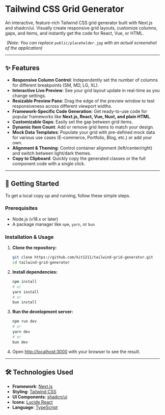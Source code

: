 # Tailwind CSS Grid Generator

An interactive, feature-rich Tailwind CSS grid generator built with Next.js and shadcn/ui. Visually create responsive grid layouts, customize columns, gaps, and items, and instantly get the code for React, Vue, or HTML.

![App Screenshot](public/placeholder.jpg) 
*(Note: You can replace `public/placeholder.jpg` with an actual screenshot of the application)*

---

## ✨ Features

- **Responsive Column Control**: Independently set the number of columns for different breakpoints (SM, MD, LG, XL).
- **Interactive Live Preview**: See your grid layout update in real-time as you change settings.
- **Resizable Preview Pane**: Drag the edge of the preview window to test responsiveness across different viewport widths.
- **Framework-Specific Code Generation**: Get ready-to-use code for popular frameworks like **Next.js, React, Vue, Nuxt, and plain HTML**.
- **Customizable Gaps**: Easily set the gap between grid items.
- **Dynamic Item Count**: Add or remove grid items to match your design.
- **Mock Data Templates**: Populate your grid with pre-defined mock data for various use cases (E-commerce, Portfolio, Blog, etc.) or add your own.
- **Alignment & Theming**: Control container alignment (left/center/right) and switch between light/dark themes.
- **Copy to Clipboard**: Quickly copy the generated classes or the full component code with a single click.

---

## 🚀 Getting Started

To get a local copy up and running, follow these simple steps.

### Prerequisites

- Node.js (v18.x or later)
- A package manager like `npm`, `yarn`, or `bun`

### Installation & Usage

1.  **Clone the repository:**
    ```sh
    git clone https://github.com/kit1211/tailwind-grid-generator.git
    cd tailwind-grid-generator
    ```

2.  **Install dependencies:**
    ```sh
    npm install
    # or
    yarn install
    # or
    bun install
    ```

3.  **Run the development server:**
    ```sh
    npm run dev
    # or
    yarn dev
    # or
    bun dev
    ```

4.  Open [http://localhost:3000](http://localhost:3000) with your browser to see the result.

---

## 🛠️ Technologies Used

- **Framework**: [Next.js](https://nextjs.org/)
- **Styling**: [Tailwind CSS](https://tailwindcss.com/)
- **UI Components**: [shadcn/ui](https://ui.shadcn.com/)
- **Icons**: [Lucide React](https://lucide.dev/)
- **Language**: [TypeScript](https://www.typescriptlang.org/)
